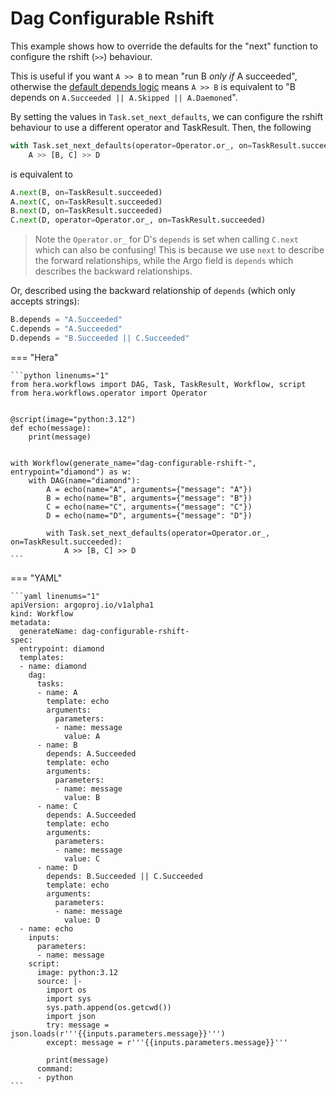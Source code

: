 # Dag Configurable Rshift



This example shows how to override the defaults for the "next" function to configure the rshift (`>>`) behaviour.

This is useful if you want `A >> B` to mean "run B _only if_ A succeeded", otherwise the
[default depends logic](https://argo-workflows.readthedocs.io/en/latest/enhanced-depends-logic/) means `A >> B` is
equivalent to "B depends on `A.Succeeded || A.Skipped || A.Daemoned`".

By setting the values in `Task.set_next_defaults`, we can configure the rshift behaviour to use a different operator
and TaskResult. Then, the following

```py
with Task.set_next_defaults(operator=Operator.or_, on=TaskResult.succeeded):
    A >> [B, C] >> D
```

is equivalent to

```py
A.next(B, on=TaskResult.succeeded)
A.next(C, on=TaskResult.succeeded)
B.next(D, on=TaskResult.succeeded)
C.next(D, operator=Operator.or_, on=TaskResult.succeeded)
```

> Note the `Operator.or_` for D's `depends` is set when calling `C.next` which can also be confusing! This is because we
> use `next` to describe the forward relationships, while the Argo field is `depends` which describes the backward
> relationships.

Or, described using the backward relationship of `depends` (which only accepts strings):
```py
B.depends = "A.Succeeded"
C.depends = "A.Succeeded"
D.depends = "B.Succeeded || C.Succeeded"
```


=== "Hera"

    ```python linenums="1"
    from hera.workflows import DAG, Task, TaskResult, Workflow, script
    from hera.workflows.operator import Operator


    @script(image="python:3.12")
    def echo(message):
        print(message)


    with Workflow(generate_name="dag-configurable-rshift-", entrypoint="diamond") as w:
        with DAG(name="diamond"):
            A = echo(name="A", arguments={"message": "A"})
            B = echo(name="B", arguments={"message": "B"})
            C = echo(name="C", arguments={"message": "C"})
            D = echo(name="D", arguments={"message": "D"})

            with Task.set_next_defaults(operator=Operator.or_, on=TaskResult.succeeded):
                A >> [B, C] >> D
    ```

=== "YAML"

    ```yaml linenums="1"
    apiVersion: argoproj.io/v1alpha1
    kind: Workflow
    metadata:
      generateName: dag-configurable-rshift-
    spec:
      entrypoint: diamond
      templates:
      - name: diamond
        dag:
          tasks:
          - name: A
            template: echo
            arguments:
              parameters:
              - name: message
                value: A
          - name: B
            depends: A.Succeeded
            template: echo
            arguments:
              parameters:
              - name: message
                value: B
          - name: C
            depends: A.Succeeded
            template: echo
            arguments:
              parameters:
              - name: message
                value: C
          - name: D
            depends: B.Succeeded || C.Succeeded
            template: echo
            arguments:
              parameters:
              - name: message
                value: D
      - name: echo
        inputs:
          parameters:
          - name: message
        script:
          image: python:3.12
          source: |-
            import os
            import sys
            sys.path.append(os.getcwd())
            import json
            try: message = json.loads(r'''{{inputs.parameters.message}}''')
            except: message = r'''{{inputs.parameters.message}}'''

            print(message)
          command:
          - python
    ```

